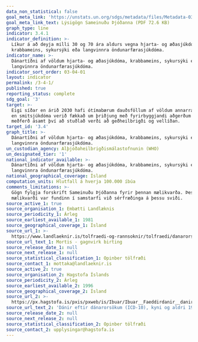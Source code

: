 ```yaml
---
data_non_statistical: false
goal_meta_link: 'https://unstats.un.org/sdgs/metadata/files/Metadata-03-04-01.pdf'
goal_meta_link_text: Lýsigögn Sameinuðu Þjóðanna (PDF 72.6 KB)
graph_type: line
indicator: 3.4.1
indicator_definition: >-
  Líkur á að deyja milli 30 og 70 ára aldurs vegna hjarta- og æðasjúkdóma,
  krabbameins, sykursýki eða langvinnra öndunarfærasjúkdóma.
indicator_name: >-
  Dánartíðni af völdum hjarta- og æðasjúkdóma, krabbameins, sykursýki eða
  langvinnra öndunarfærasjúkdóma.
indicator_sort_order: 03-04-01
layout: indicator
permalink: /3-4-1/
published: true
reporting_status: complete
sdg_goal: '3'
target: >-
  Eigi síðar en árið 2030 hafi ótímabærum dauðsföllum af völdum annarra sjúkdóma
  en smitsjúkdóma verið fækkað um þriðjung með fyrirbyggjandi aðgerðum og
  meðferð ásamt því að stuðlað verði að geðheilbrigði og vellíðan.
target_id: '3.4'
graph_title: >-
  Dánartíðni af völdum hjarta- og æðasjúkdóma, krabbameins, sykursýki eða
  langvinnra öndunarfærasjúkdóma.
un_custodian_agency: Alþjóðaheilbrigðismálastofnunin (WHO)
un_designated_tier: '1'
national_indicator_available: >-
  Dánartíðni af völdum hjarta- og æðasjúkdóma, krabbameins, sykursýki eða
  langvinnra öndunarfærasjúkdóma.
national_geographical_coverage: Ísland
computation_units: Hlutfall á hverja 100.000 íbúa
comments_limitations: >-
  Gögn fylgja forskrift Sameinuðu Þjóðanna fyrir þennan mælikvarða. Þessi
  mælikvarði var fundinn í samstarfi við sérfræðinga á þessu sviði.
source_active_1: true
source_organisation_1: Embætti Landlæknis
source_periodicity_1: Árleg
source_earliest_available_1: 1981
source_geographical_coverage_1: Ísland
source_url_1: >-
  https://www.landlaeknir.is/tolfraedi-og-rannsoknir/tolfraedi/danarorsakir/mortis/
source_url_text_1: Mortis - gagnvirk birting
source_release_date_1: null
source_next_release_1: null
source_statistical_classification_1: Opinber tölfræði
source_contact_1: mottaka@landlaeknir.is
source_active_2: true
source_organisation_2: Hagstofa Íslands
source_periodicity_2: Árleg
source_earliest_available_2: 1996
source_geographical_coverage_2: Ísland
source_url_2: >-
  https://px.hagstofa.is/pxis/pxweb/is/Ibuar/Ibuar__Faeddirdanir__danir__danarmein/MAN05302.px
source_url_text_2: 'Dánir eftir dánarorsökum (ICD-10), kyni og aldri 1996-'
source_release_date_2: null
source_next_release_2: null
source_statistical_classification_2: Opinber tölfræði
source_contact_2: upplysingar@hagstofa.is
---
```

